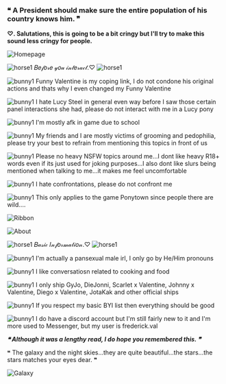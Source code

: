 ### ❝ A President should make sure the entire population of his country knows him. ❞

**♡. Salutations, this is going to be a bit cringy but I'll try to make this sound less cringy for people.**

![Homepage](https://github.com/FrederickVal/FrederickVal/assets/142271093/9ace520f-410f-4189-b900-49f00f797db9)

![horse1](https://github.com/FrederickVal/FrederickVal/assets/142271093/891ac3a2-2e83-40c1-930b-930dd1660a9c) 𝐵𝑒𝒻𝑜𝓇𝑒 𝓎𝑜𝓊 𝒾𝓃𝓉𝑒𝓇𝒶𝒸𝓉.♡ ![horse1](https://github.com/FrederickVal/FrederickVal/assets/142271093/891ac3a2-2e83-40c1-930b-930dd1660a9c)

![bunny1](https://github.com/FrederickVal/FrederickVal/assets/142271093/0c4d48c3-1424-4649-893c-57be3ae90fff) Funny Valentine is my coping link, I do not condone his original actions and thats why I even changed my Funny Valentine

![bunny1](https://github.com/FrederickVal/FrederickVal/assets/142271093/0c4d48c3-1424-4649-893c-57be3ae90fff) I hate Lucy Steel in general even way before I saw those certain panel interactions she had, please do not interact with me in a Lucy pony

![bunny1](https://github.com/FrederickVal/FrederickVal/assets/142271093/0c4d48c3-1424-4649-893c-57be3ae90fff) I'm mostly afk in game due to school

![bunny1](https://github.com/FrederickVal/FrederickVal/assets/142271093/0c4d48c3-1424-4649-893c-57be3ae90fff) My friends and I are mostly victims of grooming and pedophilia, please try your best to refrain from mentioning this topics in front of us

![bunny1](https://github.com/FrederickVal/FrederickVal/assets/142271093/0c4d48c3-1424-4649-893c-57be3ae90fff) Please no heavy NSFW topics around me...I dont like heavy R18+ words even if its just used for joking purposes...I also dont like slurs being mentioned when talking to me...it makes me feel uncomfortable

![bunny1](https://github.com/FrederickVal/FrederickVal/assets/142271093/0c4d48c3-1424-4649-893c-57be3ae90fff) I hate confrontations, please do not confront me

![bunny1](https://github.com/FrederickVal/FrederickVal/assets/142271093/0c4d48c3-1424-4649-893c-57be3ae90fff) This only applies to the game Ponytown since people there are wild....

![Ribbon](https://github.com/FrederickVal/FrederickVal/assets/142271093/4049018b-d9b3-4208-afd8-194942e3b02a)

![About](https://github.com/FrederickVal/FrederickVal/assets/142271093/b269e7c0-6e56-4631-b939-998dd99f4179)

![horse1](https://github.com/FrederickVal/FrederickVal/assets/142271093/891ac3a2-2e83-40c1-930b-930dd1660a9c) 𝐵𝒶𝓈𝒾𝒸 𝐼𝓃𝒻𝑜𝓇𝓂𝒶𝓉𝒾𝑜𝓃.♡ ![horse1](https://github.com/FrederickVal/FrederickVal/assets/142271093/891ac3a2-2e83-40c1-930b-930dd1660a9c)

![bunny1](https://github.com/FrederickVal/FrederickVal/assets/142271093/0c4d48c3-1424-4649-893c-57be3ae90fff) I'm actually a pansexual male irl, I only go by He/Him pronouns

![bunny1](https://github.com/FrederickVal/FrederickVal/assets/142271093/0c4d48c3-1424-4649-893c-57be3ae90fff) I like conversatiosn related to cooking and food

![bunny1](https://github.com/FrederickVal/FrederickVal/assets/142271093/0c4d48c3-1424-4649-893c-57be3ae90fff) I only ship GyJo, DieJonni, Scarlet x Valentine, Johnny x Valentine, Diego x Valentine, JotaKak and other official ships

![bunny1](https://github.com/FrederickVal/FrederickVal/assets/142271093/0c4d48c3-1424-4649-893c-57be3ae90fff) If you respect my basic BYI list then everything should be good

![bunny1](https://github.com/FrederickVal/FrederickVal/assets/142271093/0c4d48c3-1424-4649-893c-57be3ae90fff) I do have a discord account but I'm still fairly new to it and I'm more used to Messenger, but my user is frederick.val

***❝ Although it was a lengthy read, I do hope you remembered this. ❞***

❝ The galaxy and the night skies...they are quite beautiful...the stars...the stars matches your eyes dear. ❞

![Galaxy](https://github.com/FrederickVal/FrederickVal/assets/142271093/6b697bcf-fe99-48fc-85e6-6b9c6475c927)

